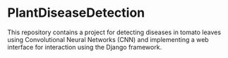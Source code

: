 # PlantDiseaseDetection
This repository contains a project for detecting diseases in tomato leaves using Convolutional Neural Networks (CNN) and implementing a web interface for interaction using the Django framework.
